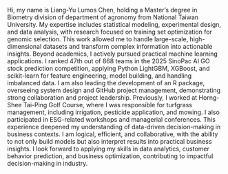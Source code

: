 Hi, my name is Liang-Yu Lumos Chen, holding a Master’s degree in Biometry division of department of agronomy from National Taiwan University. My expertise includes statistical modeling, experimental design, and data analysis, with research focused on training set optimization for genomic selection. This work allowed me to handle large-scale, high-dimensional datasets and transform complex information into actionable insights.
Beyond academics, I actively pursued practical machine learning applications. I ranked 47th out of 868 teams in the 2025 SinoPac AI GO stock prediction competition, applying Python LightGBM, XGBoost, and scikit-learn for feature engineering, model building, and handling imbalanced data. I am also leading the development of an R package, overseeing system design and GitHub project management, demonstrating strong collaboration and project leadership.
Previously, I worked at Horng-Shee Tai-Ping Golf Course, where I was responsible for turfgrass management, including irrigation, pesticide application, and mowing. I also participated in ESG-related workshops and managerial conferences. This experience deepened my understanding of data-driven decision-making in business contexts.
I am logical, efficient, and collaborative, with the ability to not only build models but also interpret results into practical business insights. I look forward to applying my skills in data analytics, customer behavior prediction, and business optimization, contributing to impactful decision-making in industry.
